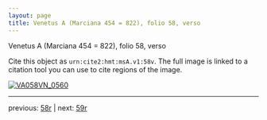 ```yaml
---
layout: page
title: Venetus A (Marciana 454 = 822), folio 58, verso
---
```


Venetus A (Marciana 454 = 822), folio 58, verso

Cite this object as `urn:cite2:hmt:msA.v1:58v`.  The full image is linked to a citation tool you can use to cite regions of the image.

[![VA058VN_0560](http://www.homermultitext.org/iipsrv?IIIF=/project/homer/pyramidal/deepzoom/hmt/vaimg/2017a/VA058VN_0560.tif/full/800,/0/default.jpg)](http://www.homermultitext.org/ict2/?urn=urn:cite2:hmt:vaimg.2017a:VA058VN_0560) 

---

previous:  [58r](../58r/) | next: [59r](../59r/)